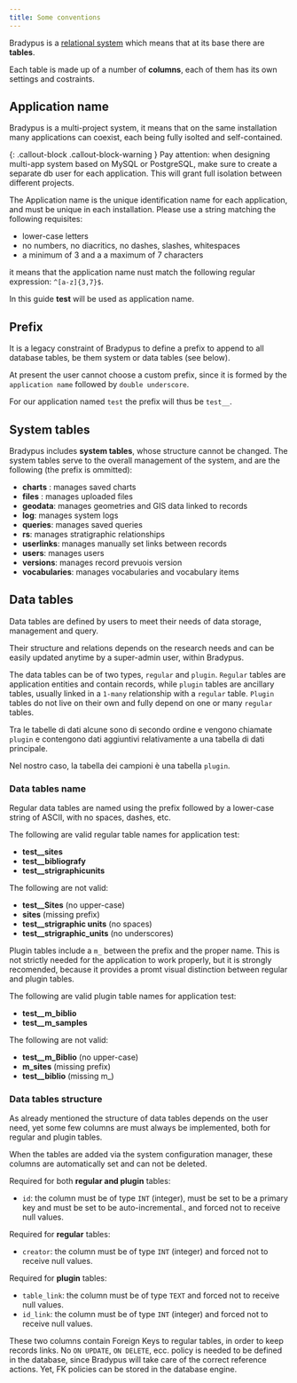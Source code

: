 ```yaml
---
title: Some conventions
---
```


Bradypus is a [relational system](https://en.wikipedia.org/wiki/Relational_database) 
which means that at its base there are **tables**.

Each table is made up of a number of **columns**, 
each of them has its own settings and costraints.

## Application name
Bradypus is a multi-project system, it means that on the same 
installation many applications can coexist, each being fully isolted and self-contained.

{: .callout-block .callout-block-warning }
Pay attention: when designing multi-app system based on MySQL or PostgreSQL, 
make sure to create a separate db user for each application. This will grant full
isolation between different projects.

The Application name is the unique identification name for each application,
and must be unique in each installation. Please use a string matching the following requisites:
- lower-case letters
- no numbers, no diacritics, no dashes, slashes, whitespaces
- a minimum of 3 and a a maximum of 7 characters

it means that the application name nust match the following regular expression:
`^[a-z]{3,7}$`.

In this guide **test** will be used as application name.

## Prefix

It is a legacy constraint of Bradypus to define a prefix to append
to all database tables, be them system or data tables (see below).

At present the user cannot choose a custom prefix, since it is formed
by the `application name` followed by `double underscore`.

For our application named `test` the prefix will thus be `test__`.

## System tables

Bradypus includes **system tables**, whose structure cannot be 
changed. The system tables serve to the overall management of the system,
and are the following (the prefix is ommitted):
- **charts** : manages saved charts
- **files** : manages uploaded files
- **geodata**: manages geometries and GIS data linked to records
- **log**: manages system logs
- **queries**: manages saved queries
- **rs**: manages stratigraphic relationships
- **userlinks**: manages manually set links between records
- **users**: manages users
- **versions**: manages record prevuois version
- **vocabularies**: manages vocabularies and vocabulary items

## Data tables
Data tables are defined by users to meet their needs of data storage, management and query. 

Their structure and relations depends on the research needs and can be easily
updated anytime by a super-admin user, within Bradypus.

The data tables can be of two types, `regular` and `plugin`. 
`Regular` tables are application entities and contain records, while `plugin` tables
are ancillary tables, usually linked in a `1-many` relationship with a `regular` table.
`Plugin` tables do not live on their own and fully depend on one or many `regular` tables.

Tra le tabelle di dati alcune sono di secondo ordine e vengono chiamate `plugin` e contengono dati aggiuntivi
relativamente a una tabella di dati principale.

Nel nostro caso, la tabella dei campioni è una tabella `plugin`.

### Data tables name
Regular data tables are named using the prefix followed by a lower-case string 
of ASCII, with no spaces, dashes, etc.

The following are valid regular table names for application test:
- **test__sites**
- **test__bibliografy**
- **test__strigraphicunits**

The following are not valid:
- **test__Sites** (no upper-case)
- **sites** (missing prefix)
- **test__strigraphic units** (no spaces)
- **test__strigraphic_units** (no underscores)

Plugin tables include a `m_` between the prefix and the proper name.
This is not strictly needed for the application to work properly, 
but it is strongly recomended, because it provides a promt visual
distinction between regular and plugin tables.

The following are valid plugin table names for application test:
- **test__m_biblio**
- **test__m_samples**

The following are not valid:
- **test__m_Biblio** (no upper-case)
- **m_sites** (missing prefix)
- **test__biblio** (missing m_)

### Data tables structure
As already mentioned the structure of data tables depends on the user need,
yet some few columns are must always be implemented, both for regular and plugin tables.

When the tables are added via the system configuration manager, these columns are automatically set
and can not be deleted.

Required for both **regular and plugin** tables:
- `id`: the column must be of type `INT` (integer), must be set to be a 
primary key and must be set to be auto-incremental., and forced not to receive null values.

Required for **regular** tables:
- `creator`: the column must be of type `INT` (integer) and forced not to receive null values.

Required for **plugin** tables:
- `table_link`: the column must be of type `TEXT` and forced not to receive null values.
- `id_link`: the column must be of type `INT` (integer) and forced not to receive null values.

These two columns contain Foreign Keys to regular tables, in order to keep records links.
No `ON UPDATE`, `ON DELETE`, ecc. policy is needed to be defined in the database, since Bradypus will
take care of the correct reference actions. Yet, FK policies can be stored in the database engine.
